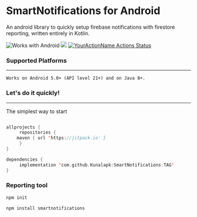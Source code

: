 # SmartNotifications for Android
An android library to quickly setup firebase notifications with firestore reporting, written entirely in Kotlin.

![Works with Android](https://img.shields.io/badge/Works_with-Android-green?style=flat-square)
[![](https://jitpack.io/v/Kunalapk/SmartNotifications.svg)](https://jitpack.io/#Kunalapk/SmartNotifications)
[![YourActionName Actions Status](https://github.com/Kunalapk/SmartNotifications/workflows/Android%20CI/badge.svg)](https://github.com/Kunalapk/SmartNotifications/actions)


### Supported Platforms
-----------------------
```
Works on Android 5.0+ (API level 21+) and on Java 8+.
```

### Let's do it quickly!
---------------------------
The simplest way to start

```kotlin

allprojects {
     repositories {
	maven { url 'https://jitpack.io' }
     }
}

dependencies {
     implementation 'com.github.Kunalapk:SmartNotifications:TAG'
}
```


### Reporting tool
```bash
npm init
```

```bash
npm install smartnotifications
```
